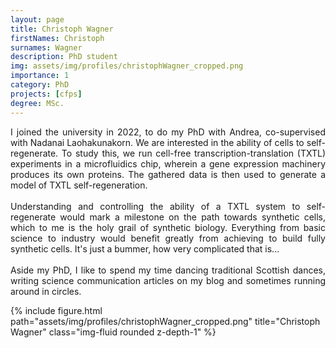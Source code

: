 ```yaml
---
layout: page
title: Christoph Wagner
firstNames: Christoph
surnames: Wagner
description: PhD student
img: assets/img/profiles/christophWagner_cropped.png
importance: 1
category: PhD
projects: [cfps]
degree: MSc.
---
```



<div class="row">
    <div class="col-sm mt-3 mt-md-0">
        <p style="text-align: justify">
        I joined the university in 2022, to do my PhD with Andrea, co-supervised with Nadanai Laohakunakorn. We are 
interested in the ability of cells to self-regenerate. To study this, we run cell-free transcription-translation (TXTL) 
experiments in a microfluidics chip, wherein a gene expression machinery produces its own proteins. The gathered data 
is then used to generate a model of TXTL self-regeneration. <br> <br>
        Understanding and controlling the ability of a TXTL system to self-regenerate would mark a milestone on the 
path towards synthetic cells, which to me is the holy grail of synthetic biology. Everything from basic science to 
industry would benefit greatly from achieving to build fully synthetic cells. It's just a bummer, how very complicated 
that is... <br> <br>
        Aside my PhD, I like to spend my time dancing traditional Scottish dances, writing science communication 
articles on my blog and sometimes running around in circles.
        </p>
    </div>
    <div class="col-sm mt-3 mt-md-0">
        {% include figure.html path="assets/img/profiles/christophWagner_cropped.png" title="Christoph Wagner" 
class="img-fluid rounded z-depth-1" %}
    </div>
</div>